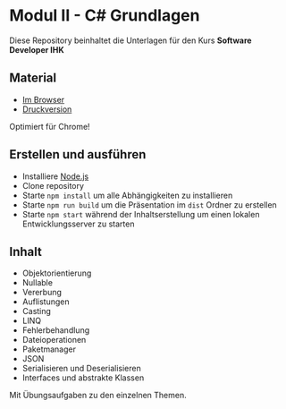# Modul II - C# Grundlagen

Diese Repository beinhaltet die Unterlagen für den Kurs **Software Developer IHK**

## Material

* [Im Browser](https://ablersch.github.io/software-developer-ihk-modul-2)
* [Druckversion](https://ablersch.github.io/software-developer-ihk-modul-2?print-pdf)

Optimiert für Chrome!

## Erstellen und ausführen

* Installiere [Node.js](https://nodejs.org/en/)
* Clone repository
* Starte `npm install` um alle Abhängigkeiten zu installieren
* Starte `npm run build` um die Präsentation im `dist` Ordner zu erstellen
* Starte `npm start` während der Inhaltserstellung um einen lokalen Entwicklungsserver zu starten

## Inhalt

* Objektorientierung
* Nullable
* Vererbung
* Auflistungen
* Casting
* LINQ
* Fehlerbehandlung
* Dateioperationen
* Paketmanager
* JSON
* Serialisieren und Deserialisieren
* Interfaces und abstrakte Klassen

Mit Übungsaufgaben zu den einzelnen Themen.
